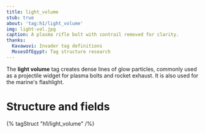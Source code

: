 ```yaml
---
title: light_volume
stub: true
about: 'tag:h1/light_volume'
img: light-vol.jpg
caption: A plasma rifle bolt with contrail removed for clarity.
thanks:
  Kavawuvi: Invader tag definitions
  MosesOfEgypt: Tag structure research
---
```

The **light volume** tag creates dense lines of glow particles, commonly used as a projectile widget for plasma bolts and rocket exhaust. It is also used for the marine's flashlight.

# Structure and fields

{% tagStruct "h1/light_volume" /%}
